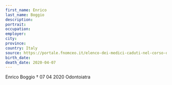 ```yaml
---
first_name: Enrico
last_name: Boggio
description: 
portrait: 
occupation: 
employer: 
city: 
province: 
country: Italy
source: https://portale.fnomceo.it/elenco-dei-medici-caduti-nel-corso-dellepidemia-di-covid-19/
birth_date: 
death_date: 2020-04-07
---
```


Enrico Boggio † 07 04 2020
Odontoiatra